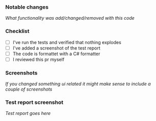 ### Notable changes

_What functionality was add/changed/removed with this code_

### Checklist

- [ ] I've run the tests and verified that nothing explodes
- [ ] I've added a screenshot of the test report
- [ ] The code is formattet with a C# formatter
- [ ] I reviewed this pr myself

### Screenshots

_If you changed something ui related it might make sense to include a couple of screenshots_

### Test report screenshot

_Test report goes here_

